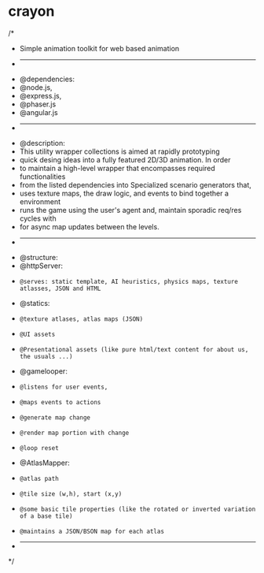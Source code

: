 # crayon
/*
  * Simple animation toolkit for web based animation
  * ------------------------------------------------
  * @dependencies:
  *  @node.js,
  *  @express.js,
  *  @phaser.js
  *  @angular.js
  * ---------------------------------------------------------------------------------------------------------
  * @description:
  *   This utility wrapper collections is aimed at rapidly prototyping 
  *   quick desing ideas into a fully featured 2D/3D animation. In order
  *   to maintain a high-level wrapper that encompasses required functionalities
  *   from the listed dependencies into Specialized scenario generators that,
  *   uses texture maps, the draw logic, and events to bind together a environment
  *   runs the game using the user's agent and, maintain sporadic req/res cycles with
  *   for async map updates between the levels. 
  * ----------------------------------------------------------------------------------------------------------
  * @structure:
  *   @httpServer:
  *     @serves: static template, AI heuristics, physics maps, texture atlasses, JSON and HTML
  *   @statics:
  *     @texture atlases, atlas maps (JSON)
  *     @UI assets
  *     @Presentational assets (like pure html/text content for about us, the usuals ...)
  *   @gamelooper:
  *     @listens for user events,
  *     @maps events to actions
  *     @generate map change
  *     @render map portion with change
  *     @loop reset
  *   @AtlasMapper:
  *     @atlas path
  *     @tile size (w,h), start (x,y)
  *     @some basic tile properties (like the rotated or inverted variation of a base tile)
  *     @maintains a JSON/BSON map for each atlas
  * -----------------------------------------------------------------------------------------------------------
*/
